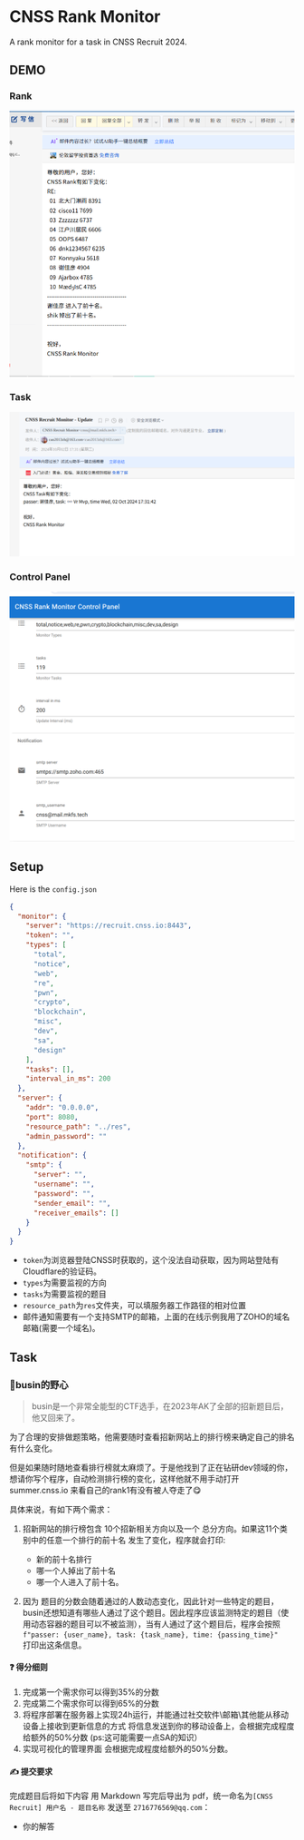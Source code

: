 # CNSS Rank Monitor

A rank monitor for a task in CNSS Recruit 2024.

## DEMO

### Rank

![rank](examples/rank.png)

### Task

![task](examples/task.png)

### Control Panel
![panel](examples/panel.png)

## Setup
Here is the `config.json`
```json
{
  "monitor": {
    "server": "https://recruit.cnss.io:8443",
    "token": "",
    "types": [
      "total",
      "notice",
      "web",
      "re",
      "pwn",
      "crypto",
      "blockchain",
      "misc",
      "dev",
      "sa",
      "design"
    ],
    "tasks": [],
    "interval_in_ms": 200
  },
  "server": {
    "addr": "0.0.0.0",
    "port": 8080,
    "resource_path": "../res",
    "admin_password": ""
  },
  "notification": {
    "smtp": {
      "server": "",
      "username": "",
      "password": "",
      "sender_email": "",
      "receiver_emails": []
    }
  }
}
```
- `token`为浏览器登陆CNSS时获取的，这个没法自动获取，因为网站登陆有Cloudflare的验证码。
- `types`为需要监视的方向
- `tasks`为需要监视的题目
- `resource_path`为`res`文件夹，可以填服务器工作路径的相对位置
- 邮件通知需要有一个支持SMTP的邮箱，上面的在线示例我用了ZOHO的域名邮箱(需要一个域名)。

## Task

### 👿busin的野心

> busin是一个非常全能型的CTF选手，在2023年AK了全部的招新题目后，他又回来了。

为了合理的安排做题策略，他需要随时查看招新网站上的排行榜来确定自己的排名有什么变化。  

但是如果随时随地查看排行榜就太麻烦了。于是他找到了正在钻研dev领域的你，想请你写个程序，自动检测排行榜的变化，这样他就不用手动打开 summer.cnss.io 来看自己的rank1有没有被人夺走了😋

具体来说，有如下两个需求：

1. 招新网站的排行榜包含 10个招新相关方向以及一个 总分方向。如果这11个类别中的任意一个排行的前十名 发生了变化，程序就会打印:
    - 新的前十名排行 
    - 哪一个人掉出了前十名
    - 哪一个人进入了前十名。

2. 因为 题目的分数会随着通过的人数动态变化，因此针对一些特定的题目，busin还想知道有哪些人通过了这个题目。因此程序应该监测特定的题目（使用动态容器的题目可以不被监测），当有人通过了这个题目后，程序会按照  
`f"passer: {user_name}, task: {task_name}, time: {passing_time}"`  
打印出这条信息。

#### ❓ 得分细则
1. 完成第一个需求你可以得到35%的分数
2. 完成第二个需求你可以得到65%的分数
3. 将程序部署在服务器上实现24h运行，并能通过社交软件\邮箱\其他能从移动设备上接收到更新信息的方式 将信息发送到你的移动设备上，会根据完成程度给额外的50%分数 (ps:这可能需要一点SA的知识）  
4. 实现可视化的管理界面 会根据完成程度给额外的50%分数。

#### ✍ 提交要求 
完成题目后将如下内容 用 Markdown 写完后导出为 pdf，统一命名为`[CNSS Recruit] 用户名 - 题目名称` 发送至 `2716776569@qq.com`：
- 你的解答